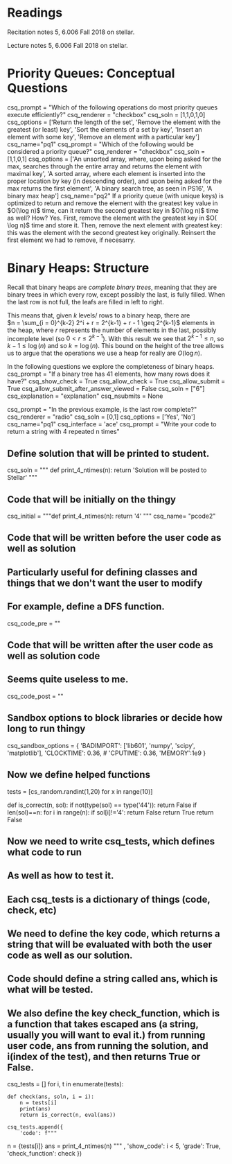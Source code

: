 # Readings 
Recitation notes 5, 6.006 Fall 2018 on stellar.

Lecture notes 5, 6.006 Fall 2018 on stellar.

# Priority Queues: Conceptual Questions


<question multiplechoice>
csq_prompt = "Which of the following operations do most priority queues execute efficiently?"
csq_renderer = "checkbox"
csq_soln = [1,1,0,1,0]
csq_options =  ['Return the length of the set',
'Remove the element with the greatest (or least) key',
'Sort the elements of a set by key',
'Insert an element with some key',
'Remove an element with a particular key']
csq_name="pq1"
</question>

<question multiplechoice>
csq_prompt = "Which of the following would be considered a priority queue?"
csq_renderer = "checkbox"
csq_soln = [1,1,0,1]
csq_options =  ['An unsorted array, where, upon being asked for the max, searches through the entire array and returns the element with maximal key',
'A sorted array, where each element is inserted into the proper location by key (in descending order), and upon being asked for the max returns the first element',
'A binary search tree, as seen in PS16',
'A binary max heap']
csq_name="pq2"
</question>

<checkyourself>
If a priority queue (with unique keys) is optimized to return and remove the element with the greatest key value in $O(\log n)$ time, can it return the second greatest key in $O(\log n)$ time as well? How?
<showhide>
Yes. First, remove the element with the greatest key in $O( \log n)$ time and store it. Then, remove the next element with greatest key: this was the element with the second greatest key originally. Reinsert the first element we had to remove, if necesarry.
</showhide>
</checkyourself>


# Binary Heaps: Structure

Recall that binary heaps are *complete binary trees*, meaning that they are binary trees in which every row, except possibly the last, is fully filled. When the last row is not full, the leafs are filled in left to right. 

This means that, given $k$ levels/ rows to a binary heap, there are  
$n = \sum_{i = 0}^{k-2} 2^i + r = 2^{k-1} + r - 1 \geq 2^{k-1}$
elements in the heap, where $r$ represents the number of elements in the last, possibly incomplete level (so $0 < r \leq 2^{k-1}$). With this result we see that $2^{k-1} \leq n$, so $k-1 \leq \log(n)$ and so $k = \log (n)$. This bound on the height of the tree allows us to argue that the operations we use a heap for really are $O(\log n)$. 

In the following questions we explore the completeness of binary heaps.
<question expression>
csq_prompt = "If a binary tree has $41$ elements, how many rows does it have?"
csq_show_check = True
csq_allow_check = True
csq_allow_submit = True
csq_allow_submit_after_answer_viewed = False
csq_soln = ["6"]
csq_explanation = "explanation"
csq_nsubmits = None
</question>

<question multiplechoice>
csq_prompt = "In the previous example, is the last row complete?"
csq_renderer = "radio"
csq_soln = [0,1]
csq_options =  ['Yes',
'No']
csq_name="pq1"
</question>



<question pythoncode>
csq_interface = 'ace'
csq_prompt = "Write your code to return a string with 4 repeated n times"

## Define solution that will be printed to student.
csq_soln = """
def print_4_ntimes(n): 
    return 'Solution will be posted to Stellar'
"""

## Code that will be initially on the thingy
csq_initial = """def print_4_ntimes(n): 
    return '4'
"""
csq_name= "pcode2"

## Code that will be written before the user code as well as solution
## Particularly useful for defining classes and things that we don't want the user to modify
## For example, define a DFS function.
csq_code_pre = ""


## Code that will be written after the user code as well as solution code
## Seems quite useless to me.
csq_code_post = ""



## Sandbox options to block libraries or decide how long to run thingy
csq_sandbox_options = {
    'BADIMPORT': ['lib601', 'numpy', 'scipy', 'matplotlib'], 
    'CLOCKTIME': 0.36, 
    # 'CPUTIME': 0.36, 
    'MEMORY':1e9
}


## Now we define helped functions
tests = [cs_random.randint(1,20) for x in range(10)]

def is_correct(n, sol):
    if not(type(sol) == type('44')):
       return False
    if len(sol)==n:
        for i in range(n):
           if sol[i]!='4':
               return False
        return True
    return False

## Now we need to write csq_tests, which defines what code to run
## As well as how to test it. 
## Each csq_tests is a dictionary of things (code, check, etc)

## We need to define the key code, which returns a string that will be evaluated with both the user code as well as our solution.
## Code should define a string called ans, which is what will be tested.

## We also define the key check_function, which is a function that takes escaped ans (a string, usually you will want to eval it.) from running user code, ans from running the solution, and i(index of the test), and then returns True or False.

csq_tests = []
for i, t in enumerate(tests):

    def check(ans, soln, i = i):
        n = tests[i]
        print(ans)
        return is_correct(n, eval(ans))
        
    csq_tests.append({
        'code': f"""
n = {tests[i]}
ans = print_4_ntimes(n)
""" ,
        'show_code': i < 5,
        'grade': True,
        'check_function': check
    })

</question> 


